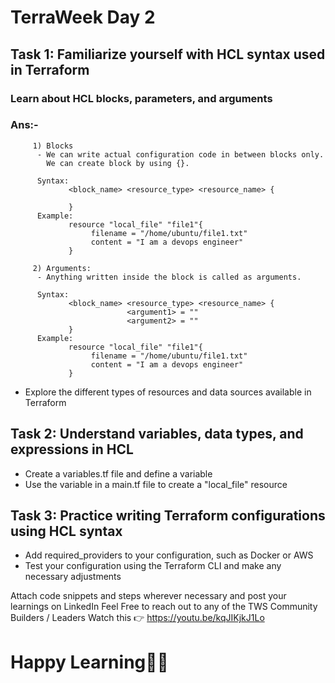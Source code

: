 # TerraWeek Day 2

## Task 1: Familiarize yourself with HCL syntax used in Terraform
### Learn about HCL blocks, parameters, and arguments
### Ans:-
         1) Blocks 
          - We can write actual configuration code in between blocks only. 
            We can create block by using {}.
            
          Syntax:
                 <block_name> <resource_type> <resource_name> {
                 
                 }
          Example:
                 resource "local_file" "file1"{
                      filename = "/home/ubuntu/file1.txt"
                      content = "I am a devops engineer"
                 }
          
         2) Arguments:
          - Anything written inside the block is called as arguments.
          
          Syntax:
                 <block_name> <resource_type> <resource_name> {
                              <argument1> = ""
                              <argument2> = ""
                 }
          Example:
                 resource "local_file" "file1"{
                      filename = "/home/ubuntu/file1.txt"
                      content = "I am a devops engineer"
                 }
                 
- Explore the different types of resources and data sources available in Terraform

## Task 2: Understand variables, data types, and expressions in HCL
- Create a variables.tf file and define a variable
- Use the variable in a main.tf file to create a "local_file" resource

## Task 3: Practice writing Terraform configurations using HCL syntax
- Add required_providers to your configuration, such as Docker or AWS
- Test your configuration using the Terraform CLI and make any necessary adjustments

Attach code snippets and steps wherever necessary and post your learnings on LinkedIn
Feel Free to reach out to any of the TWS Community Builders / Leaders
Watch this 👉 https://youtu.be/kqJIKjkJ1Lo

# Happy Learning🎉🚀
